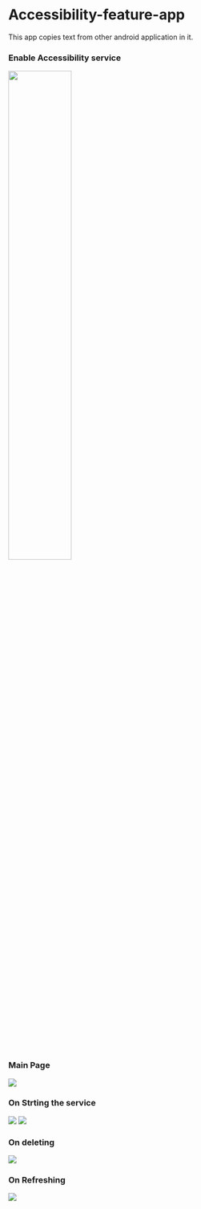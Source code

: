 # Accessibility-feature-app
This app copies text from other android application in it.

<h3>Enable Accessibility service</h3>
<img src="![page1](https://user-images.githubusercontent.com/101689610/232077802-25bc96d9-2e07-49ca-a07b-3c158f047628.jpg)" width="50%" height="50%">


<h3>Main Page</h3>
<img src="C:\Users\yuves\Documents\page2.jpg">

<h3>On Strting the service</h3>
<img src="C:\Users\yuves\Documents\page3.jpg">
<img src="C:\Users\yuves\Documents\page4.jpg">

<h3>On deleting</h3>
<img src="C:\Users\yuves\Documents\page5.jpg">

<h3>On Refreshing</h3>
<img src="C:\Users\yuves\Documents\page6.jpg">


